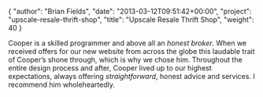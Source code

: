 {
   "author": "Brian Fields",
   "date": "2013-03-12T09:51:42+00:00",
   "project": "upscale-resale-thrift-shop",
   "title": "Upscale Resale Thrift Shop",
   "weight": 40
}

Cooper is a skilled programmer and above all an _honest broker_. When we received offers for our new website from across the globe this laudable trait of Cooper’s shone through, which is why we chose him. Throughout the entire design process and after, Cooper lived up to our highest expectations, always offering _straightforward_, honest advice and services. I recommend him wholeheartedly.